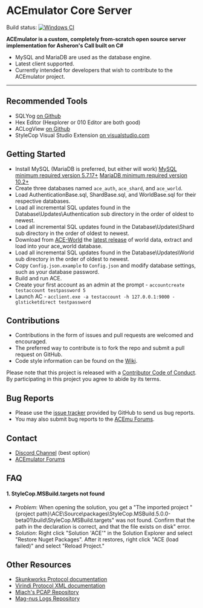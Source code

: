 # ACEmulator Core Server

Build status: [![Windows CI](https://ci.appveyor.com/api/projects/status/qyueypl7cb9xq5am/branch/master?svg=true)](https://ci.appveyor.com/project/ACEmulator/ace/branch/master)

**ACEmulator is a custom, completely from-scratch open source server implementation for Asheron's Call built on C#**
 * MySQL and MariaDB are used as the database engine.
 * Latest client supported.
 * Currently intended for developers that wish to contribute to the ACEmulator project.

***
## Recommended Tools
* SQLYog [on Github](https://github.com/webyog/sqlyog-community/wiki/Downloads)
* Hex Editor (Hexplorer or 010 Editor are both good)
* ACLogView [on Github](https://github.com/tfarley/aclogview)
* StyleCop Visual Studio Extension [on visualstudio.com](https://marketplace.visualstudio.com/items?itemName=ChrisDahlberg.StyleCop)

## Getting Started

* Install MySQL (MariaDB is preferred, but either will work)
  [MySQL minimum required version 5.7.17+](https://dev.mysql.com/downloads/windows/installer/5.7.html)
  [MariaDB minimum required version 10.2+](https://mariadb.org/download/)
* Create three databases named `ace_auth`, `ace_shard`, and `ace_world`.
* Load AuthenticationBase.sql, ShardBase.sql, and WorldBase.sql for their respective databases. 
* Load all incremental SQL updates found in the Database\Updates\Authentication sub directory in the order of oldest to newest.
* Load all incremental SQL updates found in the Database\Updates\Shard sub directory in the order of oldest to newest.
* Download from [ACE-World](https://github.com/ACEmulator/ACE-World) the [latest release](https://github.com/ACEmulator/ACE-World/releases/latest) of world data, extract and load into your ace_world database.
* Load all incremental SQL updates found in the Database\Updates\World sub directory in the order of oldest to newest.
* Copy `Config.json.example` to `Config.json` and modify database settings, such as your database password.
* Build and run ACE.
* Create your first account as an admin at the prompt - `accountcreate testaccount testpassword 5`
* Launch AC - `acclient.exe -a testaccount -h 127.0.0.1:9000 -glsticketdirect testpassword`

## Contributions

* Contributions in the form of issues and pull requests are welcomed and encouraged.
* The preferred way to contribute is to fork the repo and submit a pull request on GitHub.
* Code style information can be found on the [Wiki](https://github.com/ACEmulator/ACE/wiki/Code-Style).

Please note that this project is released with a [Contributor Code of Conduct](https://github.com/ACEmulator/ACE/blob/master/CODE_OF_CONDUCT.md). By participating in this project you agree to abide by its terms.

## Bug Reports

* Please use the [issue tracker](https://github.com/ACEmulator/ACE/issues) provided by GitHub to send us bug reports.
* You may also submit bug reports to the [ACEmu Forums](http://acemulator.org/forums).

## Contact

- [Discord Channel](https://discord.gg/mVtGhSv) (best option)
- [ACEmulator Forums](http://acemulator.org/forums)

## FAQ

#### 1. StyleCop.MSBuild.targets not found
* _Problem_: When opening the solution, you get a "The imported project "{project path}\ACE\Source\packages\StyleCop.MSBuild.5.0.0-beta01\build\StyleCop.MSBuild.targets" was not found. Confirm that the path in the <Import> declaration is correct, and that the file exists on disk" error.
* _Solution_: Right click "Solution 'ACE'" in the Solution Explorer and select "Restore Nuget Packages".  After it restores, right click "ACE (load failed)" and select "Reload Project."

## Other Resources
* [Skunkworks Protocol documentation](http://skunkworks.sourceforge.net/protocol/Protocol.php)
* [Virindi Protocol XML documentation](http://www.virindi.net/junk/messages_annotated_final.xml)
* [Miach's PCAP Repository](http://aka-steve.com/AC/AC-Files/AC1%20PCAPS/All%20PCAPS/)
* [Mag-nus Logs Repository](http://aka-steve.com/AC/AC-Files/AC1%20PCAPS/All%20Mag-nus%20Logs/)
